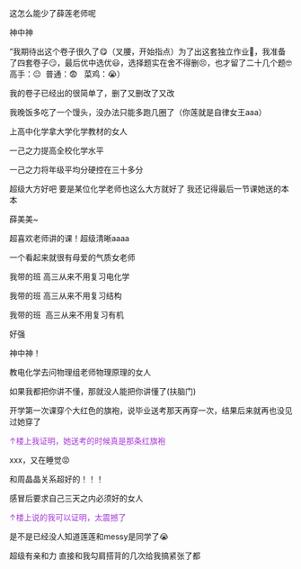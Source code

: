 <p class="MsoNormal">这怎么能少了薛莲老师呢</p><p class="MsoNormal">神中神</p><p class="MsoNormal"><span lang="EN-US">“</span>我期待出这个卷子很久了<span class="Emoji"><span lang="EN-US">😋</span></span>（叉腰，开始指点）为了出这套独立作业<span class="Emoji"><span lang="EN-US">👿</span></span>，我准备了四套卷子<span class="Emoji"><span lang="EN-US">😏</span></span>，最后优中选优<span class="Emoji"><span lang="EN-US">😃</span></span>，选择题实在舍不得<span class="GramE">删</span><span class="Emoji"><span lang="EN-US">😣</span></span>，也才留了二十几个题<span class="Emoji"><span lang="EN-US">🤓</span></span>高手：<span class="Emoji"><span lang="EN-US">😐</span></span><span lang="EN-US"><span style="mso-spacerun:yes">  </span></span>普通：<span class="Emoji"><span lang="EN-US">😨</span></span><span lang="EN-US"><span style="mso-spacerun:yes">  
                </span></span>菜鸡：<span class="Emoji"><span lang="EN-US">😭</span></span>）</p><p class="MsoNormal">我的卷子已经出的很简单了，<span class="GramE">删</span>了又删改了又改</p><p class="MsoNormal">我晚饭多吃了一个馒头，没办法只能多跑几圈了（<span class="GramE">你莲就是</span>自律女王<span class="SpellE"><span lang="EN-US">aaa</span></span>）</p><p class="MsoNormal">上高中化学拿大学化学教材的女人</p><p class="MsoNormal">一己之力提高全校化学水平</p><p class="MsoNormal">一己之力将年级平均<span class="GramE">分硬控在</span>三十多分</p><p class="MsoNormal">超级大方好吧 要是某位化学老师也这么大方就好了 我还记得最后一节课她送的本本 </p><p class="MsoNormal"><span class="GramE">薛</span>美美<span lang="EN-US">~</span></p><p class="MsoNormal"><span class="GramE">超喜欢</span>老师讲的课！超级清晰<span class="SpellE"><span lang="EN-US">aaaa</span></span>
</p><p class="MsoNormal">一个看起来就很有母爱的气质女老师</p><p class="MsoNormal">我带的班 高三从来不用复习电化学 </p><p class="MsoNormal">我带的班 高三从来不用复习结构</p><p class="MsoNormal">我带的班<span lang="EN-US"><span style="mso-spacerun:yes"> 
                </span></span>高三从来不用复习有机</p><p class="MsoNormal">好强</p><p class="MsoNormal">神中神！</p><p class="MsoNormal">教电化学去问物理组老师物理原理的女人</p><p class="MsoNormal">如果我都把你讲不懂，那就没人能把<span class="GramE">你讲懂了</span><span lang="EN-US">(</span>扶脑门<span lang="EN-US">)</span></p><p class="MsoNormal">开学<span class="GramE">第一次课穿个</span>大红色的旗袍，说毕业送考那天再穿一次，结果后来就再也没见过她穿了</p><p class="MsoNormal"><span lang="EN-US" style="color:#A639D7">↑</span><span style="color:#A639D7">楼上我证明，她送考的时候真是那条红旗袍</span></p><p class="MsoNormal"><span lang="EN-US">xxx</span>，又在睡觉<span class="Emoji"><span lang="EN-US">😡</span></span>
</p><p class="MsoNormal">和周晶晶关系超好的！！！</p><p class="MsoNormal">感冒后要求自己三天之内<span class="GramE">必须好的</span>女人</p><p class="MsoNormal"><span lang="EN-US" style="color:#A639D7">↑</span><span style="color:#A639D7">楼上说的我可以证明，太震撼了</span></p><p class="MsoNormal">是不是已经没人知道莲<span class="GramE">莲</span>和<span lang="EN-US">messy</span>是同学了<span class="Emoji"><span lang="EN-US">😭</span></span></p><p class="MsoNormal"><span class="GramE">超级有</span>亲和力 直接和我勾肩搭背的几次给我搞紧张了都</p><p class="MsoNormal"><span lang="EN-US">
<o:p> </o:p>
</span></p>